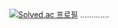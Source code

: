 [![Solved.ac
프로필](http://mazassumnida.wtf/api/generate_badge?boj=kimth0022)](https://solved.ac/kimth0022)
.............
